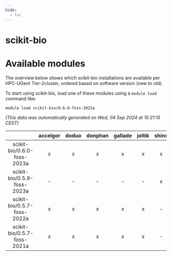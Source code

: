 ```yaml
---
hide:
  - toc
---
```


scikit-bio
==========

# Available modules


The overview below shows which scikit-bio installations are available per HPC-UGent Tier-2cluster, ordered based on software version (new to old).

To start using scikit-bio, load one of these modules using a `module load` command like:

```shell
module load scikit-bio/0.6.0-foss-2023a
```

*(This data was automatically generated on Wed, 04 Sep 2024 at 15:21:15 CEST)*  

| |accelgor|doduo|donphan|gallade|joltik|shinx|skitty|
| :---: | :---: | :---: | :---: | :---: | :---: | :---: | :---: |
|scikit-bio/0.6.0-foss-2023a|x|x|x|x|x|x|x|
|scikit-bio/0.5.9-foss-2023a|-|-|-|-|-|x|-|
|scikit-bio/0.5.7-foss-2022a|x|x|x|x|x|-|x|
|scikit-bio/0.5.7-foss-2021a|x|x|x|x|x|-|x|
